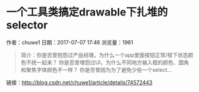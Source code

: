 # 一个工具类搞定drawable下扎堆的selector
作者：chuwe1
日期：2017-07-07 17:46
浏览量：1961
> 简介：你是否曾抱怨过产品经理，为什么一个app里面按钮正常/按下状态颜色不统一起来？ 
你是否曾埋怨过UI，为什么不同地方输入框的颜色、圆角和聚焦字体颜色不一样？ 
你是否曾因为为了避免少些一个select...

 链接：http://blog.csdn.net/chuwe1/article/details/74572443
